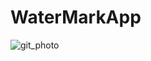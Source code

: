# WaterMarkApp

![git_photo](https://user-images.githubusercontent.com/97404833/159072923-377a9165-f8c6-4207-8550-b5bf5c14b34f.JPG)
